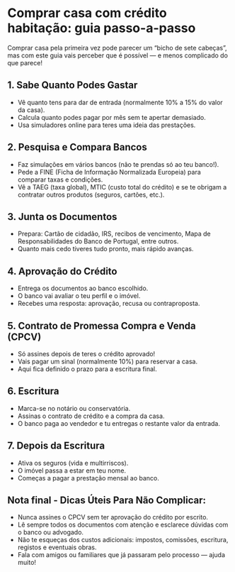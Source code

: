 # Comprar casa com crédito habitação: guia passo-a-passo
Comprar casa pela primeira vez pode parecer um “bicho de sete cabeças”, mas com este guia vais perceber que é possível — e menos complicado do que parece!

## 1. Sabe Quanto Podes Gastar
- Vê quanto tens para dar de entrada (normalmente 10% a 15% do valor da casa).
- Calcula quanto podes pagar por mês sem te apertar demasiado.
- Usa simuladores online para teres uma ideia das prestações.

## 2. Pesquisa e Compara Bancos
- Faz simulações em vários bancos (não te prendas só ao teu banco!).
- Pede a FINE (Ficha de Informação Normalizada Europeia) para comparar taxas e condições.
- Vê a TAEG (taxa global), MTIC (custo total do crédito) e se te obrigam a contratar outros produtos (seguros, cartões, etc.).

## 3. Junta os Documentos
- Prepara: Cartão de cidadão, IRS, recibos de vencimento, Mapa de Responsabilidades do Banco de Portugal, entre outros.
- Quanto mais cedo tiveres tudo pronto, mais rápido avanças.

## 4. Aprovação do Crédito
- Entrega os documentos ao banco escolhido.
- O banco vai avaliar o teu perfil e o imóvel.
- Recebes uma resposta: aprovação, recusa ou contraproposta.

## 5. Contrato de Promessa Compra e Venda (CPCV)
- Só assines depois de teres o crédito aprovado!
- Vais pagar um sinal (normalmente 10%) para reservar a casa.
- Aqui fica definido o prazo para a escritura final.

## 6. Escritura
- Marca-se no notário ou conservatória.
- Assinas o contrato de crédito e a compra da casa.
- O banco paga ao vendedor e tu entregas o restante valor da entrada.

## 7. Depois da Escritura
- Ativa os seguros (vida e multirriscos).
- O imóvel passa a estar em teu nome.
- Começas a pagar a prestação mensal ao banco.

## Nota final - Dicas Úteis Para Não Complicar:
- Nunca assines o CPCV sem ter aprovação do crédito por escrito.
- Lê sempre todos os documentos com atenção e esclarece dúvidas com o banco ou advogado.
- Não te esqueças dos custos adicionais: impostos, comissões, escritura, registos e eventuais obras.
- Fala com amigos ou familiares que já passaram pelo processo — ajuda muito!